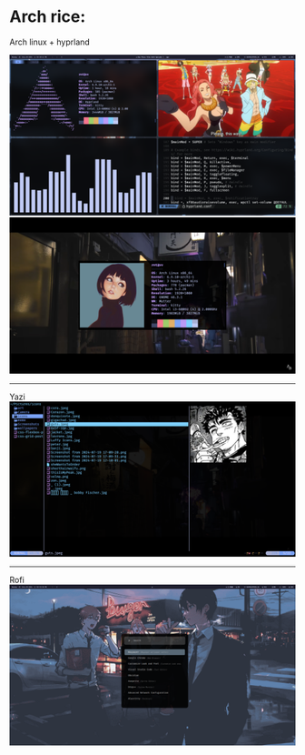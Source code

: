 # Arch rice:
Arch linux + hyprland
<div style="text-align: center;">
  <img src="assets/onepiece.png" alt="op" />
</div>
<div style="text-align: center;">
  <img src="assets/yokocho.png" alt="yokocho" />
</div>
<hr>
Yazi
<div style="text-align: center;">
  <img src="assets/yazishowcase.png" alt="yazishowcase" />
</div>
<hr>
Rofi
<div style="text-align: center;">
  <img src="assets/rofi.png" alt="rofi" />
</div>